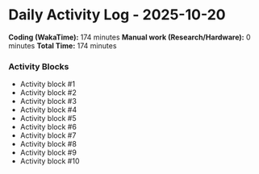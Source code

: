 # Daily Activity Log - 2025-10-20

**Coding (WakaTime):** 174 minutes
**Manual work (Research/Hardware):** 0 minutes
**Total Time:** 174 minutes

### Activity Blocks
- Activity block #1
- Activity block #2
- Activity block #3
- Activity block #4
- Activity block #5
- Activity block #6
- Activity block #7
- Activity block #8
- Activity block #9
- Activity block #10
